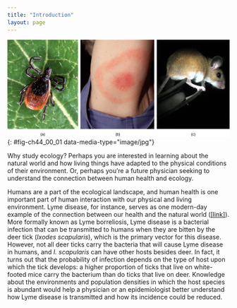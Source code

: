 ```yaml
---
title: "Introduction"
layout: page
---
```



<?cnx.eoc class="summary" title="Sections Summary"?>

<?cnx.eoc class="art-exercise" title="Art Connections"?>

<?cnx.eoc class="multiple-choice" title="Multiple Choice"?>

<?cnx.eoc class="free-response" title="Free Response"?>

 ![ Photo (a) shows a deer tick on a leaf. The tick has a brown oval body with a smaller, round oval toward the front. The head and legs are black. Photo (b) shows an arm with a red, circular rash enclosed in a ring-like rash. Photo (c) shows a brown mouse with a white belly and legs and large, round ears.](../resources/Figure_44_00_01abc.jpg "The (a) deer tick carries the bacterium that produces Lyme disease in humans, often evident in (b) a symptomatic bull&#x2019;s eye rash. The (c) white-footed mouse is one well-known host to deer ticks carrying the Lyme disease bacterium. (credit a: modification of work by Scott Bauer, USDA ARS; credit b: modification of work by James Gathany, CDC; credit c: modification of work by Rob Ireton)"){: #fig-ch44_00_01 data-media-type="image/jpg"}

Why study ecology? Perhaps you are interested in learning about the natural world and how living things have adapted to the physical conditions of their environment. Or, perhaps you’re a future physician seeking to understand the connection between human health and ecology.

Humans are a part of the ecological landscape, and human health is one important part of human interaction with our physical and living environment. Lyme disease, for instance, serves as one modern-day example of the connection between our health and the natural world ([\[link\]](#fig-ch44_00_01)). More formally known as Lyme borreliosis, Lyme disease is a bacterial infection that can be transmitted to humans when they are bitten by the deer tick (*Ixodes scapularis*), which is the primary vector for this disease. However, not all deer ticks carry the bacteria that will cause Lyme disease in humans, and <em>I. scapularis </em>can have other hosts besides deer. In fact, it turns out that the probability of infection depends on the type of host upon which the tick develops: a higher proportion of ticks that live on white-footed mice carry the bacterium than do ticks that live on deer. Knowledge about the environments and population densities in which the host species is abundant would help a physician or an epidemiologist better understand how Lyme disease is transmitted and how its incidence could be reduced.

